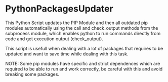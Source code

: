 # PythonPackagesUpdater

This Python Script updates the PIP Module and then all outdated pip modules automatically using the call and check_output methods from the subprocess module, which enables python to run commands
directly from code and get execution output (check_output).

This script is usefull when dealing with a lot of packages that requires to be updated and want to save time while dealing with this task.

NOTE: Some pip modules have specific and strict dependences which are required to be able to run and work correctly, be careful with this and avoid breaking some packages.

